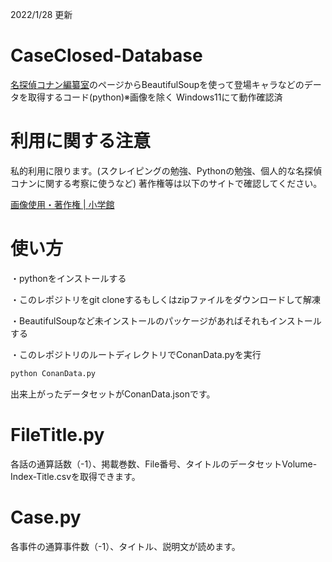 2022/1/28 更新
# CaseClosed-Database
[名探偵コナン編纂室](https://websunday.net/conandb/)のページからBeautifulSoupを使って登場キャラなどのデータを取得するコード(python)※画像を除く
Windows11にて動作確認済

# 利用に関する注意
私的利用に限ります。(スクレイピングの勉強、Pythonの勉強、個人的な名探偵コナンに関する考察に使うなど)
著作権等は以下のサイトで確認してください。

[画像使用・著作権 | 小学館](https://www.shogakukan.co.jp/picture)

# 使い方

・pythonをインストールする

・このレポジトリをgit cloneするもしくはzipファイルをダウンロードして解凍

・BeautifulSoupなど未インストールのパッケージがあればそれもインストールする

・このレポジトリのルートディレクトリでConanData.pyを実行

```sh
python ConanData.py
```

出来上がったデータセットがConanData.jsonです。

# FileTitle.py

各話の通算話数（-1）、掲載巻数、File番号、タイトルのデータセットVolume-Index-Title.csvを取得できます。

# Case.py

各事件の通算事件数（-1）、タイトル、説明文が読めます。
